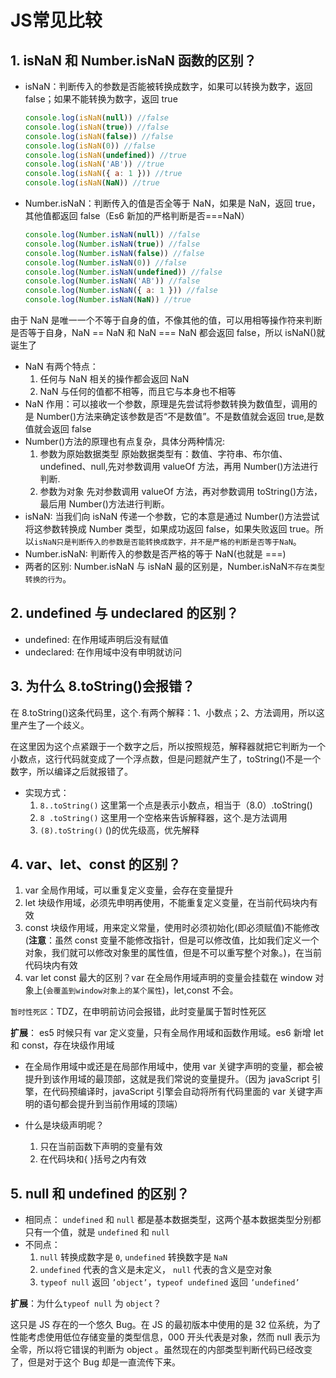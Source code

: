 # JS常见比较
## 1. isNaN 和 Number.isNaN 函数的区别？

- isNaN：判断传入的参数是否能被转换成数字，如果可以转换为数字，返回 false；如果不能转换为数字，返回 true
  ```js
  console.log(isNaN(null)) //false
  console.log(isNaN(true)) //false
  console.log(isNaN(false)) //false
  console.log(isNaN(0)) //false
  console.log(isNaN(undefined)) //true
  console.log(isNaN('AB')) //true
  console.log(isNaN({ a: 1 })) //true
  console.log(isNaN(NaN)) //true
  ```
- Number.isNaN：判断传入的值是否全等于 NaN，如果是 NaN，返回 true，其他值都返回 false（Es6 新加的严格判断是否===NaN）
  ```js
  console.log(Number.isNaN(null)) //false
  console.log(Number.isNaN(true)) //false
  console.log(Number.isNaN(false)) //false
  console.log(Number.isNaN(0)) //false
  console.log(Number.isNaN(undefined)) //false
  console.log(Number.isNaN('AB')) //false
  console.log(Number.isNaN({ a: 1 })) //false
  console.log(Number.isNaN(NaN)) //true
  ```

由于 NaN 是唯一一个不等于自身的值，不像其他的值，可以用相等操作符来判断是否等于自身，NaN == NaN 和 NaN === NaN 都会返回 false，所以 isNaN()就诞生了

- NaN 有两个特点：
  1. 任何与 NaN 相关的操作都会返回 NaN
  2. NaN 与任何的值都不相等，而且它与本身也不相等
- NaN 作用：可以接收一个参数，原理是先尝试将参数转换为数值型，调用的是 Number()方法来确定该参数是否“不是数值”。不是数值就会返回 true,是数值就会返回 false
- Number()方法的原理也有点复杂，具体分两种情况:
  1. 参数为原始数据类型
     原始数据类型有：数值、字符串、布尔值、undefined、null,先对参数调用 valueOf 方法，再用 Number()方法进行判断.
  2. 参数为对象
     先对参数调用 valueOf 方法，再对参数调用 toString()方法，最后用 Number()方法进行判断。
- isNaN: 当我们向 isNaN 传递一个参数，它的本意是通过 Number()方法尝试将这参数转换成 Number 类型，如果成功返回 false，如果失败返回 true。所以`isNaN只是判断传入的参数是否能转换成数字，并不是严格的判断是否等于NaN`。
- Number.isNaN: 判断传入的参数是否严格的等于 NaN(也就是 ===)
- 两者的区别: Number.isNaN 与 isNaN 最的区别是，Number.isNaN`不存在类型转换的行为`。

## 2. undefined 与 undeclared 的区别？

- undefined: 在作用域声明后没有赋值
- undeclared: 在作用域中没有申明就访问

## 3. 为什么 8.toString()会报错？

在 8.toString()这条代码里，这个.有两个解释：1、小数点；2、方法调用，所以这里产生了一个歧义。

在这里因为这个点紧跟于一个数字之后，所以按照规范，解释器就把它判断为一个小数点，这行代码就变成了一个浮点数，但是问题就产生了，toString()不是一个数字，所以编译之后就报错了。

- 实现方式：
  1. `8..toString()` 这里第一个点是表示小数点，相当于（8.0）.toString()
  2. `8 .toString()` 这里用一个空格来告诉解释器，这个.是方法调用
  3. `(8).toString()` ()的优先级高，优先解释

## 4. var、let、const 的区别？

1. var 全局作用域，可以重复定义变量，会存在变量提升
2. let 块级作用域，必须先申明再使用，不能重复定义变量，在当前代码块内有效
3. const 块级作用域，用来定义常量，使用时必须初始化(即必须赋值)不能修改(**注意**：虽然 const 变量不能修改指针，但是可以修改值，比如我们定义一个对象，我们就可以修改对象里的属性值，但是不可以重写整个对象。)，在当前代码块内有效
4. var let const 最大的区别？var 在全局作用域声明的变量会挂载在 window 对象上(`会覆盖到window对象上的某个属性`)，let,const 不会。

`暂时性死区`：TDZ，在申明前访问会报错，此时变量属于暂时性死区

**扩展**：
es5 时候只有 var 定义变量，只有全局作用域和函数作用域。es6 新增 let 和 const，存在块级作用域

- 在全局作用域中或还是在局部作用域中，使用 var 关键字声明的变量，都会被提升到该作用域的最顶部，这就是我们常说的变量提升。（因为 javaScript 引擎，在代码预编译时，javaScript 引擎会自动将所有代码里面的 var 关键字声明的语句都会提升到当前作用域的顶端）

- 什么是块级声明呢？
  1. 只在当前函数下声明的变量有效
  2. 在代码块和{ }括号之内有效

## 5. null 和 undefined 的区别？

- 相同点：
  `undefined` 和 `null` 都是基本数据类型，这两个基本数据类型分别都只有一个值，就是 `undefined` 和 `null`
- 不同点：
  1. `null` 转换成数字是 `0`, `undefined` 转换数字是 `NaN`
  2. `undefined` 代表的含义是未定义， `null` 代表的含义是空对象
  3. `typeof null` 返回 `’object’`，`typeof undefined` 返回 `’undefined’`

**扩展**：为什么`typeof null` 为 `object`？

这只是 JS 存在的一个悠久 Bug。在 JS 的最初版本中使用的是 32 位系统，为了性能考虑使用低位存储变量的类型信息，000 开头代表是对象，然而 null 表示为全零，所以将它错误的判断为 object 。虽然现在的内部类型判断代码已经改变了，但是对于这个 Bug 却是一直流传下来。
